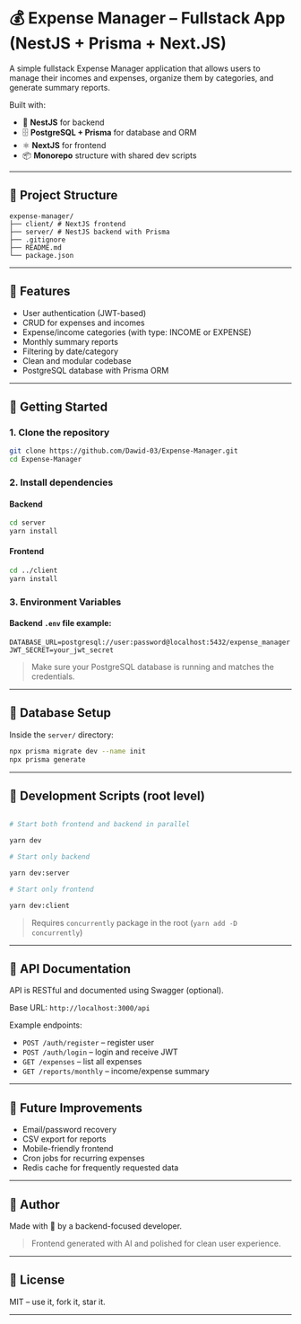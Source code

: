 # 💰 Expense Manager – Fullstack App (NestJS + Prisma + Next.JS)

A simple fullstack Expense Manager application that allows users to manage their incomes and expenses, organize them by categories, and generate summary reports.

Built with:

- 🧠 **NestJS** for backend
- 🗄️ **PostgreSQL + Prisma** for database and ORM
- ⚛️ **NextJS** for frontend
- 📦 **Monorepo** structure with shared dev scripts

---

## 📂 Project Structure

```
expense-manager/
├── client/ # NextJS frontend
├── server/ # NestJS backend with Prisma
├── .gitignore
├── README.md
└── package.json
```

---

## 🧪 Features

- User authentication (JWT-based)
- CRUD for expenses and incomes
- Expense/income categories (with type: INCOME or EXPENSE)
- Monthly summary reports
- Filtering by date/category
- Clean and modular codebase
- PostgreSQL database with Prisma ORM

---

## 🚀 Getting Started

### 1. Clone the repository

```bash
git clone https://github.com/Dawid-03/Expense-Manager.git
cd Expense-Manager
```

### 2. Install dependencies

#### Backend

```bash
cd server
yarn install
```

#### Frontend

```bash
cd ../client
yarn install
```

### 3. Environment Variables

#### Backend `.env` file example:

```
DATABASE_URL=postgresql://user:password@localhost:5432/expense_manager
JWT_SECRET=your_jwt_secret
```

> Make sure your PostgreSQL database is running and matches the credentials.

---

## 🧱 Database Setup

Inside the `server/` directory:

```bash
npx prisma migrate dev --name init
npx prisma generate
```

---

## 🧪 Development Scripts (root level)

```bash

# Start both frontend and backend in parallel

yarn dev

# Start only backend

yarn dev:server

# Start only frontend

yarn dev:client
```

> Requires `concurrently` package in the root (`yarn add -D concurrently`)

---

## 📘 API Documentation

API is RESTful and documented using Swagger (optional).

Base URL: `http://localhost:3000/api`

Example endpoints:

- `POST /auth/register` – register user
- `POST /auth/login` – login and receive JWT
- `GET /expenses` – list all expenses
- `GET /reports/monthly` – income/expense summary

---

## 🧠 Future Improvements

- Email/password recovery
- CSV export for reports
- Mobile-friendly frontend
- Cron jobs for recurring expenses
- Redis cache for frequently requested data

---

## 🧔 Author

Made with 💪 by a backend-focused developer.

> Frontend generated with AI and polished for clean user experience.

---

## 🏁 License

MIT – use it, fork it, star it.

---
